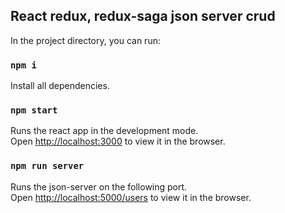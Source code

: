 ## React redux, redux-saga json server crud

In the project directory, you can run:

### `npm i`

Install all dependencies.

### `npm start`

Runs the react app in the development mode.\
Open [http://localhost:3000](http://localhost:3000) to view it in the browser.

### `npm run server`

Runs the json-server on the following port.\
Open [http://localhost:5000/users](http://localhost:5000/users) to view it in the browser.
